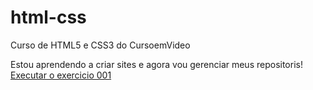# html-css
 Curso de HTML5 e CSS3 do CursoemVideo

Estou aprendendo a criar sites e agora vou gerenciar meus repositoris!
<a href="https://hugoturetta.github.io/html-css/exercicios/ex001/index.html"> Executar o exercicio 001</a>